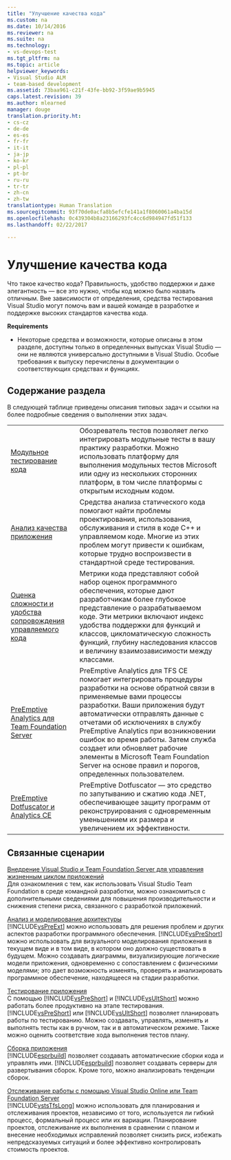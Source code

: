 ```yaml
---
title: "Улучшение качества кода"
ms.custom: na
ms.date: 10/14/2016
ms.reviewer: na
ms.suite: na
ms.technology:
- vs-devops-test
ms.tgt_pltfrm: na
ms.topic: article
helpviewer_keywords:
- Visual Studio ALM
- team-based development
ms.assetid: 73baa961-c21f-43fe-bb92-3f59ae9b5945
caps.latest.revision: 39
ms.author: mlearned
manager: douge
translation.priority.ht:
- cs-cz
- de-de
- es-es
- fr-fr
- it-it
- ja-jp
- ko-kr
- pl-pl
- pt-br
- ru-ru
- tr-tr
- zh-cn
- zh-tw
translationtype: Human Translation
ms.sourcegitcommit: 93f70de0acfa8b5efcfe141a1f8060061a4ba15d
ms.openlocfilehash: 0c439304b8a23166293fc4cc6d984947fd51f133
ms.lasthandoff: 02/22/2017

---
```

# <a name="improve-code-quality"></a>Улучшение качества кода
Что такое качество кода? Правильность, удобство поддержки и даже элегантность — все это нужно, чтобы код можно было назвать отличным. Вне зависимости от определения, средства тестирования Visual Studio могут помочь вам и вашей команде в разработке и поддержке высоких стандартов качества кода.  
  
 **Requirements**  
  
-   Некоторые средства и возможности, которые описаны в этом разделе, доступны только в определенных выпусках Visual Studio — они не являются универсально доступными в Visual Studio. Особые требования к выпуску перечислены в документации о соответствующих средствах и функциях.  
  
## <a name="in-this-section"></a>Содержание раздела  
 В следующей таблице приведены описания типовых задач и ссылки на более подробные сведения о выполнении этих задач.  
  
|||  
|-|-|  
|[Модульное тестирование кода](../test/unit-test-your-code.md)|Обозреватель тестов позволяет легко интегрировать модульные тесты в вашу практику разработки. Можно использовать платформу для выполнения модульных тестов Microsoft или одну из нескольких сторонних платформ, в том числе платформы с открытым исходным кодом.|  
|[Анализ качества приложения](../code-quality/analyzing-application-quality-by-using-code-analysis-tools.md)|Средства анализа статического кода помогают найти проблемы проектирования, использования, обслуживания и стиля в коде C++ и управляемом коде. Многие из этих проблем могут привести к ошибкам, которые трудно воспроизвести в стандартной среде тестирования.|  
|[Оценка сложности и удобства сопровождения управляемого кода](../code-quality/measuring-complexity-and-maintainability-of-managed-code.md)|Метрики кода представляют собой набор оценок программного обеспечения, которые дают разработчикам более глубокое представление о разрабатываемом коде. Эти метрики включают индекс удобства поддержки для функций и классов, цикломатическую сложность функций, глубину наследования классов и величину взаимозависимости между классами.|  
|[PreEmptive Analytics для Team Foundation Server](http://msdn.microsoft.com/library/hh973124.aspx)|PreEmptive Analytics для TFS CE помогает интегрировать процедуры разработки на основе обратной связи в применяемые вами процессы разработки. Ваши приложения будут автоматически отправлять данные с отчетами об исключениях в службу PreEmptive Analytics при возникновении ошибок во время работы. Затем служба создает или обновляет рабочие элементы в Microsoft Team Foundation Server на основе правил и порогов, определенных пользователем.|  
|[PreEmptive Dotfuscator и Analytics CE](assetId:///25d195d4-9f76-4dcc-9fbb-eeb9bdca9a3f)|PreEmptive Dotfuscator — это средство по запутыванию и сжатию кода .NET, обеспечивающее защиту программ от реконструирования с одновременным уменьшением их размера и увеличением их эффективности.|  
  
## <a name="related-scenarios"></a>Связанные сценарии  
 [Внедрение Visual Studio и Team Foundation Server для управления жизненным циклом приложений](assetId:///7ae9182f-4762-4bd3-b238-39ce987932e5)  
 Для ознакомления с тем, как использовать Visual Studio Team Foundation в среде командной разработки, можно ознакомиться с дополнительными сведениями для повышения производительности и снижения степени риска, связанного с разработкой приложений.  
  
 [Анализ и моделирование архитектуры](../modeling/analyze-and-model-your-architecture.md)  
 [!INCLUDE[vsPreExt](../test/includes/vspreext_md.md)] можно использовать для решения проблем и других аспектов разработки программного обеспечения. [!INCLUDE[vsPreShort](../test/includes/vspreshort_md.md)] можно использовать для визуального моделирования приложения в текущем виде и в том виде, в котором оно должно существовать в будущем. Можно создавать диаграммы, визуализирующие логические модели приложения, одновременно с сопоставлением с физическими моделями; это дает возможность изменять, проверять и анализировать программное обеспечение, находящееся на стадии разработки.  
  
 [Тестирование приложения](https://www.visualstudio.com/docs/test/overview)  
 С помощью [!INCLUDE[vsPreShort](../test/includes/vspreshort_md.md)] и [!INCLUDE[vsUltShort](../test/includes/vsultshort_md.md)] можно работать более продуктивно на этапе тестирования. [!INCLUDE[vsPreShort](../test/includes/vspreshort_md.md)] или [!INCLUDE[vsUltShort](../test/includes/vsultshort_md.md)] позволяет планировать работы по тестированию. Можно создавать, управлять, изменять и выполнять тесты как в ручном, так и в автоматическом режиме. Также можно оценить соответствие хода выполнения тестов плану.  
  
 [Сборка приложения](https://www.visualstudio.com/docs/build/overview)  
 [!INCLUDE[esprbuild](../test/includes/esprbuild_md.md)] позволяет создавать автоматические сборки кода и управлять ими. [!INCLUDE[esprbuild](../test/includes/esprbuild_md.md)] позволяет создавать серверы для развертывания сборок. Кроме того, можно анализировать тенденции сборок.  
  
 [Отслеживание работы с помощью Visual Studio Online или Team Foundation Server](https://www.visualstudio.com/docs/work/overview)  
 [!INCLUDE[vstsTfsLong](../test/includes/vststfslong_md.md)] можно использовать для планирования и отслеживания проектов, независимо от того, используется ли гибкий процесс, формальный процесс или их вариации. Планирование проектов, отслеживание их выполнения в сравнении с планом и внесение необходимых исправлений позволяет снизить риск, избежать непредсказуемых ситуаций и более эффективно контролировать стоимость проектов.
